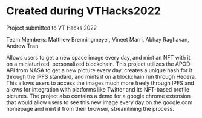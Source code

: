 # Created during VTHacks2022

Project submitted to VT Hacks 2022

Team Members: Matthew Brenningmeyer, Vineet Marri, Abhay Raghavan, Andrew Tran

Allows users to get a new space image every day, and mint an NFT with it on a miniaturized, personalized blockchain. This project utilizes the APOD API from NASA to get a new picture every day, creates a unique hash for it through the IPFS standard, and mints it on a blockchain run through Hedera. This allows users to access the images much more freely through IPFS and allows for integration with platforms like Twitter and its NFT-based profile pictures. The project also contains a demo for a google chrome extension that would allow users to see this new image every day on the google.com homepage and mint it from their browser, streamlining the process.

